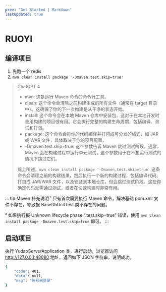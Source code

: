 ```yaml
---
prev: "Get Started | Markdown"
lastUpdated: true
---
```


# RUOYI

## 编译项目

1. 先跑一个 redis
2. `mvn clean install package '-Dmaven.test.skip=true'`

> ChatGPT 4
>
> - mvn: 这是运行 Maven 命令的命令行工具。
> - clean: 这个命令会清除之前构建生成的所有文件（通常在 target 目录中）。这确保了你的下一次构建是从干净的状态开始。
> - install: 这个命令会在本地 Maven 仓库中安装包，这对于在本地开发时重用构建的项目很有用。它会执行完整的构建生命周期，包括编译、测试和打包。
> - package: 这个命令会将你的代码编译并打包成可分发的格式，如 JAR 或 WAR 文件，具体取决于你的项目配置。
> - -Dmaven.test.skip=true: 这个参数告诉 Maven 跳过测试阶段。通常，Maven 会在构建过程中运行单元测试，这个参数用于在不想运行测试的情况下跳过它们。
>
> 综上所述，`mvn clean install package '-Dmaven.test.skip=true'` 这条命令会清理之前的构建结果，然后执行一个新的构建过程，包括编译代码、打包成 JAR/WAR 文件，以及安装到本地仓库，但会跳过测试阶段。这在你确定代码无需通过测试，或者在快速构建时非常有用。

::: tip Maven 补充说明
¹ 只有首次需要执行 Maven 命令，解决基础 pom.xml 文件不存在，导致报 BaseDbUnitTest 类不存在的问题。

² 如果执行报 Unknown lifecycle phase “.test.skip=true” 错误，使用 `mvn clean install package -Dmaven.test.skip=true` 即可。
:::

## 启动项目

执行 YudaoServerApplication 类，进行启动，浏览器访问 http://127.0.0.1:48080 地址，返回如下 JSON 字符串，说明成功。

```bash
{
    "code": 401,
    "data": null,
    "msg": "账号未登录"
}
```
